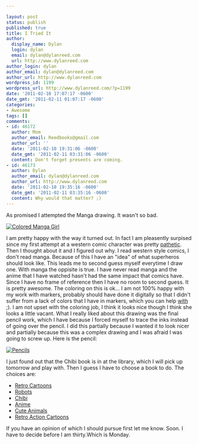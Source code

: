 ```yaml
---

layout: post
status: publish
published: true
title: I Tried It
author:
  display_name: Dylan
  login: dylan
  email: dylan@dylanreed.com
  url: http://www.dylanreed.com
author_login: dylan
author_email: dylan@dylanreed.com
author_url: http://www.dylanreed.com
wordpress_id: 1199
wordpress_url: http://www.dylanreed.com/?p=1199
date: '2011-02-10 17:07:17 -0600'
date_gmt: '2011-02-11 01:07:17 -0600'
categories:
- Awesome
tags: []
comments:
- id: 46172
  author: Mom
  author_email: Reedbooks@gmail.com
  author_url: ''
  date: '2011-02-10 19:31:06 -0600'
  date_gmt: '2011-02-11 03:31:06 -0600'
  content: Don't forget presents are coming.
- id: 46173
  author: Dylan
  author_email: dylan@dylanreed.com
  author_url: http://www.dylanreed.com
  date: '2011-02-10 19:35:16 -0600'
  date_gmt: '2011-02-11 03:35:16 -0600'
  content: Why would that matter? ;)
---
```


As promised I attempted the Manga drawing. It wasn't so bad.

[![][1]][2]

   [1]: http://fancycadaver.com/wp-content/uploads/2011/02/mangagirl-3.jpg (Colored Manga Girl)
   [2]: http://fancycadaver.com/2011/02/10/manga-girl/

  
I am pretty happy with the way it turned out. In fact I am pleasently surpised since my first attempt at a western comic character was pretty [pathetic][3]. Then I thought about it and I figured out why. I read western style comics, I don't read manga. Because of this I have an "idea" of what superheros should look like. This leads me to second guess myself everytime I draw one. With manga the oppisite is true. I have never read manga and the anime that I have watched hasn't had the same impact that comics have. Since I have no frame of reference then I have no room to second guess. It is pretty awesome. The coloring on this is ok... I am not 100% happy with my work with markers, probably should have done it digitally so that I didn't suffer from a lack of colors that I have in markers, which you can help [with][4] ;).  I am not upset with the coloring job, I think it looks nice though I think she looks a little vacant. What I really liked about this drawing was the final pencil work, which I have because I forced myself to trace the inks instead of going over the pencil. I did this partially because I wanted it to look nicer and partially because this was a complex drawing and I was afraid I was going to screw up. Here is the pencil:

   [3]: http://farm5.static.flickr.com/4129/5202013058_028da18b40_o.jpg
   [4]: http://www.dickblick.com/lists/wishlist/3D7SKCUGDOZQY/publicview/

[![][5]][6]

   [5]: http://farm6.static.flickr.com/5213/5434941628_1eacae3e04.jpg (Pencils)
   [6]: http://farm6.static.flickr.com/5213/5434941628_1eacae3e04.jpg

I just found out that the Chibi book is in at the library, which I will pick up tomorrow and play with. Then I guess I have to choose a book to do. The choices are:

  * [Retro Cartoons][7]
  * [Robots][8]
  * [Chibi][9]
  * [Anime][10]
  * [Cute Animals][11]
  * [Retro Action Cartoons][12]
  


   [7]: http://www.flickr.com/photos/dylansarah/5413454361/sizes/o/in/photostream/
   [8]: http://www.flickr.com/photos/dylansarah/5433667824/sizes/o/in/photostream/
   [9]: http://www.flickr.com/photos/dylansarah/5413438219/sizes/o/in/photostream/
   [10]: http://www.flickr.com/photos/dylansarah/5433901534/
   [11]: http://www.flickr.com/photos/dylansarah/5433664538/sizes/o/in/photostream/
   [12]: http://www.flickr.com/photos/dylansarah/5416283057/sizes/o/in/photostream/

  
If you have an opinion of which I should pursue first let me know. Soon. I have to decide before I am thirty.Which is Monday.
